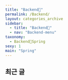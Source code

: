 ```yaml
---
title: "Backend🐛"
permalink: /Backend/
layout: categories_archive
sidebar:
  - title: "Backend🐛"
  - nav: "Backend-menu"
taxonomy:
  - Backend🐛Spring
sexy: 1
main: "Spring"
---
```


## 최근 글
